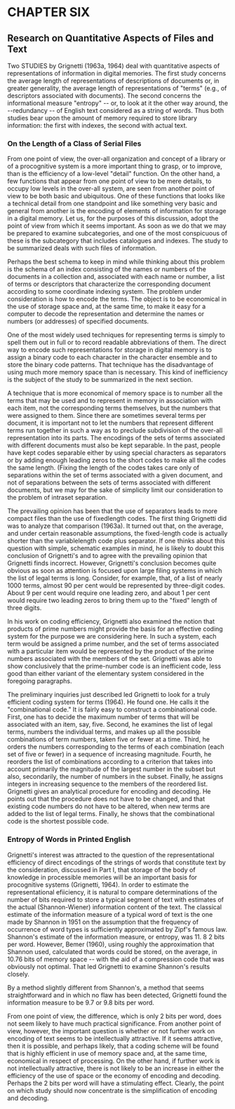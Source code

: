 # CHAPTER SIX

## Research on Quantitative Aspects of Files and Text

Two STUDIES by Grignetti (1963a, 1964) deal with quantitative aspects of representations of information in digital memories. The first study concerns the average length of representations of descriptions of documents or, in greater generality, the average length of representations of "terms" (e.g., of descriptors associated with documents). The second concerns the informational measure "entropy" -- or, to look at it the other way around, the --redundancy -- of English text considered as a string of words. Thus both studies bear upon the amount of memory required to store library information: the first with indexes, the second with actual text.

### On the Length of a Class of Serial Files

From one point of view, the over-all organization and concept of a library or of a procognitive system is a more important thing to grasp, or to improve, than is the efficiency of a low-level "detail" function. On the other hand, a few functions that appear from one point of view to be mere details, to occupy low levels in the over-all system, are seen from another point of view to be both basic and ubiquitous. One of these functions that looks like a technical detail from one standpoint and like something very basic and general from another is the encoding of elements of information for storage in a digital memory. Let us, for the purposes of this discussion, adopt the point of view from which it seems important. As soon as we do that we may be prepared to examine subcategories, and one of the most conspicuous of these is the subcategory that includes catalogues and indexes. The study to be summarized deals with such files of information.

Perhaps the best schema to keep in mind while thinking about this problem is the schema of an index consisting of the names or numbers of the documents in a collection and, associated with each name or number, a list of terms or descriptors that characterize the corresponding document according to some coordinate indexing system. The problem under consideration is how to encode the terms. The object is to be economical in the use of storage space and, at the same time, to make it easy for a computer to decode the representation and determine the names or numbers (or addresses) of specified documents.

One of the most widely used techniques for representing terms is simply to spell them out in full or to record readable abbreviations of them. The direct way to encode such representations for storage in digital memory is to assign a binary code to each character in the character ensemble and to store the binary code patterns. That technique has the disadvantage of using much more memory space than is necessary. This kind of inefficiency is the subject of the study to be summarized in the next section.

A technique that is more economical of memory space is to number all the terms that may be used and to represent in memory in association with each item, not the corresponding terms themselves, but the numbers that were assigned to them. Since there are sometimes several terms per document, it is important not to let the numbers that represent different terms run together in such a way as to preclude subdivision of the over-all representation into its parts. The encodings of the sets of terms associated with different documents must also be kept separable. In the past, people have kept codes separable either by using special characters as separators or by adding enough leading zeros to the short codes to make all the codes the same length. (Fixing the length of the codes takes care only of separations within the set of terms associated with a given document, and not of separations between the sets of terms associated with different documents, but we may for the sake of simplicity limit our consideration to the problem of intraset separation.

The prevailing opinion has been that the use of separators leads to more compact files than the use of fixedlength codes. The first thing Grignetti did was to analyze that comparison (1963a). It turned out that, on the average, and under certain reasonable assumptions, the fixed-length code is actually shorter than the variablelength code plus separator. If one thinks about this question with simple, schematic examples in mind, he is likely to doubt this conclusion of Grignetti's and to agree with the prevailing opinion that Grignetti finds incorrect. However, Grignetti's conclusion becomes quite obvious as soon as attention is focused upon large filing systems in which the list of legal terms is long. Consider, for example, that, of a list of nearly 1000 terms, almost 90 per cent would be represented by three-digit codes. About 9 per cent would require one leading zero, and about 1 per cent would require two leading zeros to bring them up to the "fixed" length of three digits.

In his work on coding efficiency, Grignetti also examined the notion that products of prime numbers might provide the basis for an effective coding system for the purpose we are considering here. In such a system, each term would be assigned a prime number, and the set of terms associated with a particular item would be represented by the product of the prime numbers associated with the members of the set. Grignetti was able to show conclusively that the prime-number code is an inefficient code, less good than either variant of the elementary system considered in the foregoing paragraphs.

The preliminary inquiries just described led Grignetti to look for a truly efficient coding system for terms (1964). He found one. He calls it the "combinational code." It is fairly easy to construct a combinational code. First, one has to decide the maximum number of terms that will be associated with an item, say, five. Second, he examines the list of legal terms, numbers the individual terms, and makes up all the possible combinations of term numbers, taken five or fewer at a time. Third, he orders the numbers corresponding to the terms of each combination (each set of five or fewer) in a sequence of increasing magnitude. Fourth, he reorders the list of combinations according to a criterion that takes into account primarily the magnitude of the largest number in the subset but also, secondarily, the number of numbers in the subset. Finally, he assigns integers in increasing sequence to the members of the reordered list. Grignetti gives an analytical procedure for encoding and decoding. He points out that the procedure does not have to be changed, and that existing code numbers do not have to be altered, when new terms are added to the list of legal terms. Finally, he shows that the combinational code is the shortest possible code.

### Entropy of Words in Printed English

Grignetti's interest was attracted to the question of the representational efficiency of direct encodings of the strings of words that constitute text by the consideration, discussed in Part I, that storage of the body of knowledge in processible memories will be an important basis for procognitive systems (Grignetti, 1964). In order to estimate the representational efiiciency, it is natural to compare determinations of the number of bits required to store a typical segment of text with estimates of the actual (Shannon-Wiener) information content of the text. The classical estimate of the information measure of a typical word of text is the one made by Shannon in 1951 on the assumption that the frequency of occurrence of word types is sufficiently approximated by Zipf's famous law. Shannon's estimate of the information measure, or entropy, was 11. 8 2 bits per word. However, Bemer (1960), using roughly the approximation that Shannon used, calculated that words could be stored, on the average, in 10.76 bits of memory space -- with the aid of a compression code that was obviously not optimal. That led Grignetti to examine Shannon's results closely.

By a method slightly different from Shannon's, a method that seems straightforward and in which no flaw has been detected, Grignetti found the information measure to be 9.7 or 9.8 bits per word.

From one point of view, the difference, which is only 2 bits per word, does not seem likely to have much practical significance. From another point of view, however, the important question is whether or not further work on encoding of text seems to be intellectually attractive. If it seems attractive, then it is possible, and perhaps likely, that a coding scheme will be found that is highly efficient in use of memory space and, at the same time, economical in respect of processing. On the other hand, if further work is not intellectually attractive, there is not likely to be an increase in either the efficiency of the use of space or the economy of encoding and decoding. Perhaps the 2 bits per word will have a stimulating effect. Clearly, the point on which study should now concentrate is the simplification of encoding and decoding.
